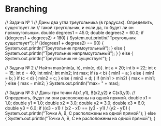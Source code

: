 # Branching

// Задача № 1
        // Даны два угла треугольника (в градусах). Определить, существует ли
        // такой треугольник, и если да, то будет ли он прямоугольным.
        double degrees1 = 45.0;
        double degrees2 = 60.0;
        if ((degrees1 + degrees2) < 180) {
            System.out.println("Треугольник существует");
            if ((degrees1 + degrees2) == 90) {
                System.out.println("Треугольник прямоугольный");
            } else {
                System.out.println("Треугольник непрямоугольный");
            }
        } else {
            System.out.println("Треугольник не существует");
        }

// Задача № 2
        // Найти max{min(a, b), min(c, d)}.
        int a = 20;
        int b = 22;
        int c = 15;
        int d = 40;
        int min1;
        int min2;
        int max;
        if (a < b) {
            min1 = a;
        } else {
            min1 = b;
        }
        if (c < d) {
            min2 = c;
        } else {
            min2 = d;
        }
        if (min1 > min2) {
            max = min1;
        } else {
            max = min2;
        }
        System.out.println("max= " + max);

// Задача № 3
        // Даны три точки А(х1,у1), В(х2,у2) и С(х3,у3).
        // Определить, будут ли они расположены на одной прямой.
        double x1 = 1.0;
        double y1 = 1.0;
        double x2 = 3.0;
        double y2 = 3.0;
        double x3 = 6.0;
        double y3 = 6.0;
        if ((x3 - x1) / (x2 - x1) == (y3 - y1) / (y2 - y1)) {
            System.out.println("Точки А, B, C расположены на одной прямой");
        } else {
            System.out.println("Точки А, B, C не расположены на одной прямой");
        }
